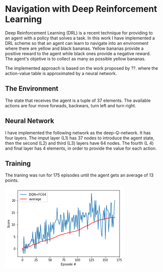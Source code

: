 # Navigation with Deep Reinforcement Learning

Deep Reinforcement Learning (DRL) is a recent technique for providing to an agent with a policy that solves a task. In this work I have implemented a DRL scheme so that an agent can learn to navigate into an environment where there are yellow and black bananas. Yellow bananas provide a positive reward to the agent while black ones provide a negative reward. The agent's objetive is to collect as many as possible yellow bananas. 

The implemented approach is based on the work proposed by ??. where the action-value table is approximated by a neural network. 

## The Environment

The state that receives the agent is a tuple of  37 elements. The available actions are four move forwads, backwars, turn left and turn right.

## Neural Network

I have implemented the following network as the deep-Q-network. It has four layers. The imput layer (L1) has 37 nodes to introduce the agent state, then the second (L2) and third (L3) layers have 64 nodes. The fourth (L 4) and final layer has 4 elements, in order to provide the value for each action.

## Training

The traning was run for 175 episodes until the agent gets an average of 13 points.

![Traning](learning.png)

